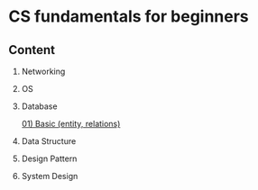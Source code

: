 # CS fundamentals for beginners

## Content

1. Networking

2. OS

3. Database

      [01) Basic (entity, relations)](https://github.com/BravoChos/cs-fundamental/blob/master/03_Database/01_basic.md)
4. Data Structure

5. Design Pattern

6. System Design
